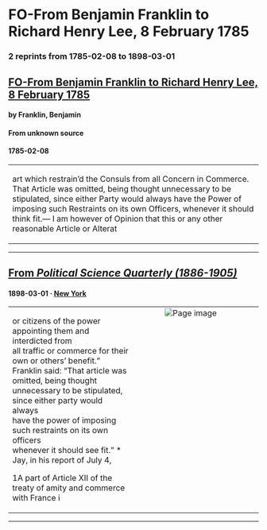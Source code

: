
# FO-From Benjamin Franklin to Richard Henry Lee, 8 February 1785

### 2 reprints from 1785-02-08 to 1898-03-01

## [FO-From Benjamin Franklin to Richard Henry Lee, 8 February 1785](https://founders.archives.gov/documents/Franklin/01-43-02-0294)

#### by Franklin, Benjamin

#### From unknown source

#### 1785-02-08

<table style="width: 100%;"><tr><td style="width: 50%">

art which restrain’d the Consuls from all Concern in Commerce. That Article was omitted, being thought unnecessary to be stipulated, since either Party would always have the Power of imposing such Restraints on its own Officers, whenever it should think fit.— I am however of Opinion that this or any other reasonable Article or Alterat
</td></tr></table>

---

## [From _Political Science Quarterly (1886-1905)_](https://archive.org/details/sim_political-science-quarterly_1898-03_13_1/page/n36/mode/1up?view=theater)

#### 1898-03-01 &middot; [New York](http://dbpedia.org/resource/New_York_City)

<table style="width: 100%;"><tr><td style="width: 50%">

  
or citizens of the power appointing them and interdicted from  
all traffic or commerce for their own or others’ benefit.”  
Franklin said: “That article was omitted, being thought  
unnecessary to be stipulated, since either party would always  
have the power of imposing such restraints on its own officers  
whenever it should see fit.” * Jay, in his report of July 4,  
  
1A part of Article XII of the treaty of amity and commerce with France i
</td><td style="width: 50%; max-height: 75%; margin: auto; display: block;">
<img alt="Page image" src="https://iiif.archive.org/iiif/sim_political-science-quarterly_1898-03_13_1&#0036;36/pct:17.168210,54.320041,60.223765,13.062372/600,/0/default.jpg"/>
</td>
</tr></table>

---

